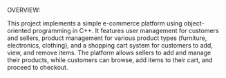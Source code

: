 OVERVIEW:

This project implements a simple e-commerce platform using object-oriented programming in C++. It features user management for customers and sellers, product management for various product types (furniture, electronics, clothing), and a shopping cart system for customers to add, view, and remove items. The platform allows sellers to add and manage their products, while customers can browse, add items to their cart, and proceed to checkout.
